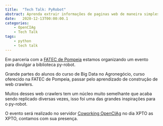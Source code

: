 ```yaml
---
title:  "Tech Talk: PyRobot"
abstract: Aprenda extrair informações de paginas web de maneira simples usando nossa biblioteca em python
date:   2020-12-13T00:00:00.1
categories:
    - OpenCIAg
    - Tech Talk
tags:
    - python
    - tech talk
---
```


Em parceria com a [FATEC de Pompeia](http://fatecpompeia.edu.br/) estamos organizando um evento para divulgar a biblioteca py-robot.

Grande partes do alunos do curso de Big Data no Agronegócio, curso oferecido na FATEC de Pompeia, passar pelo aprendizado de construção de web crawlers.

Muitos desses web crawlers tem um núcleo muito semelhante que acaba sendo replicado diversas vezes, isso foi uma das grandes inspirações para o py-robot.

O evento será realizado no servidor [Coworking OpenCIAg](https://discord.gg/Mr6yxp4ZE2) no dia XPTO as XPTO, contamos com sua presença. 